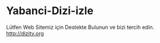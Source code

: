 # Yabanci-Dizi-izle
Lütfen Web Sitemiz için Destekte Bulunun ve bizi tercih edin.
http://dizitv.org
